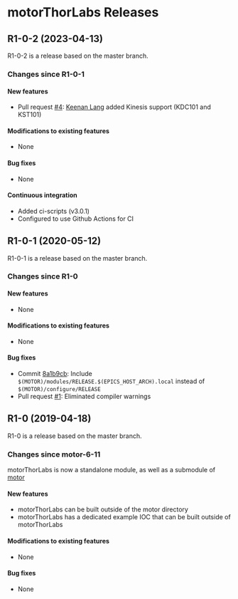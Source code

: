 # motorThorLabs Releases

## __R1-0-2 (2023-04-13)__
R1-0-2 is a release based on the master branch.

### Changes since R1-0-1

#### New features
* Pull request [#4](https://github.com/epics-motor/motorThorLabs/pull/4): [Keenan Lang](https://github.com/keenanlang) added Kinesis support (KDC101 and KST101)

#### Modifications to existing features
* None

#### Bug fixes
* None

#### Continuous integration
* Added ci-scripts (v3.0.1)
* Configured to use Github Actions for CI

## __R1-0-1 (2020-05-12)__
R1-0-1 is a release based on the master branch.  

### Changes since R1-0

#### New features
* None

#### Modifications to existing features
* None

#### Bug fixes
* Commit [8a1b9cb](https://github.com/epics-motor/motorThorLabs/commit/9ec46c1b328227e3405730bb20f869c8a639cc8e): Include ``$(MOTOR)/modules/RELEASE.$(EPICS_HOST_ARCH).local`` instead of ``$(MOTOR)/configure/RELEASE``
* Pull request [#1](https://github.com/epics-motor/motorThorLabs/pull/1): Eliminated compiler warnings

## __R1-0 (2019-04-18)__
R1-0 is a release based on the master branch.  

### Changes since motor-6-11

motorThorLabs is now a standalone module, as well as a submodule of [motor](https://github.com/epics-modules/motor)

#### New features
* motorThorLabs can be built outside of the motor directory
* motorThorLabs has a dedicated example IOC that can be built outside of motorThorLabs

#### Modifications to existing features
* None

#### Bug fixes
* None
